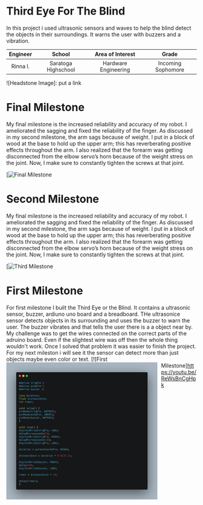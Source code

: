 ﻿# Third Eye For The Blind
In this project i used ultrasonic sensors and waves to help the blind detect the objects in their surroundings. It warns the user with buzzers and a vibration.

| **Engineer** | **School** | **Area of Interest** | **Grade** |
|:--:|:--:|:--:|:--:|
| Rinna I. | Saratoga Highschool | Hardware Engineering | Incoming Sophomore 

![Headstone Image]: put a link
  
# Final Milestone
My final milestone is the increased reliability and accuracy of my robot. I ameliorated the sagging and fixed the reliability of the finger. As discussed in my second milestone, the arm sags because of weight. I put in a block of wood at the base to hold up the upper arm; this has reverberating positive effects throughout the arm. I also realized that the forearm was getting disconnected from the elbow servo’s horn because of the weight stress on the joint. Now, I make sure to constantly tighten the screws at that joint. 

[![Final Milestone](video)

# Second Milestone
My final milestone is the increased reliability and accuracy of my robot. I ameliorated the sagging and fixed the reliability of the finger. As discussed in my second milestone, the arm sags because of weight. I put in a block of wood at the base to hold up the upper arm; this has reverberating positive effects throughout the arm. I also realized that the forearm was getting disconnected from the elbow servo’s horn because of the weight stress on the joint. Now, I make sure to constantly tighten the screws at that joint.

[![Third Milestone](video)

# First Milestone
  

For first milestone I built the Third Eye or the Blind. It contains a ultrasonic sensor, buzzer, ardiuno uno board and a breadboard. THe ultrasonice sensor detects objects in its surrounding and uses the buzzer to warn the user. The buzzer vibrates and that tells the user there is a a object near by. My challenge was to get the wires connected on the correct parts of the adruino board. Even if the slightest wire was off then the whole thing wouldn't work. Once I solved that problem it was easier to finish the project. For my next mileston i will see it the sensor can detect more than just objects maybe even color or text. 
<img src="images/carboncode.png" width=400 align=center style="float:left; padding-right:10px">
[![First Milestone]https://youtu.be/ReWsBnCgHpk

